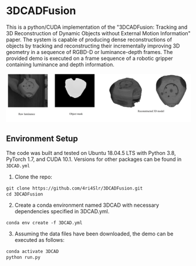# 3DCADFusion
This is a python/CUDA implementation of the "3DCADFusion: Tracking and 3D Reconstruction of Dynamic Objects without External Motion Information" paper. The system is capable of producing dense reconstructions of objects by tracking and reconstructing their incrementally improving 3D geometry in a sequence of RGBD-D or luminance-depth frames. The provided demo is executed on a frame sequence of a robotic gripper containing luminance and depth information.
<br/> <br/> 
![Demo Image](https://github.com/4ri4Slr/3DCADFusion/blob/58a3b2ce1ea968e7cf88947ed6a5ea55d824ce2a/demo-im.png) 
<br/> 
## Environment Setup

The code was built and tested on Ubuntu 18.04.5 LTS with Python 3.8, PyTorch 1.7, and CUDA 10.1. Versions for other packages can be found in `3DCAD.yml`
1. Clone the repo: 
```
git clone https://github.com/4ri4Slr/3DCADFusion.git
cd 3DCADFusion
```
2. Create a conda environment named 3DCAD with necessary dependencies specified in 3DCAD.yml.
```
conda env create -f 3DCAD.yml
```
3. Assuming the data files have been downloaded, the demo can be executed as follows: 
```
conda activate 3DCAD
python run.py
```
    
